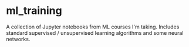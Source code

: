 # ml_training
A collection of Jupyter notebooks from ML courses I'm taking. Includes standard supervised / unsupervised learning algorithms and some neural networks.
